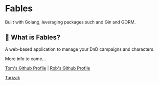 # Fables

Built with Golang, leveraging packages such and Gin and GORM.

## 📖 What is Fables?

A web-based application to manage your DnD campaigns and characters. 

More info to come...

[Tom's Github Profile](https://github.com/slandath) | [Rob's Github Profile](https://github.com/rakazirut)

[Turizak](https://github.com/Turizak)